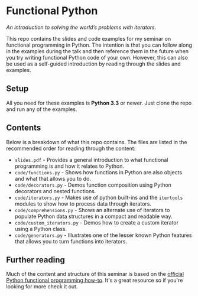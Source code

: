 # Functional Python
*An introduction to solving the world’s problems with iterators.*

This repo contains the slides and code examples for my seminar on functional programming in Python. The intention is 
that you can follow along in the examples during the talk and then reference them in the future when you try writing 
functional Python code of your own. However, this can also be used as a self-guided introduction by reading through the 
slides and examples.

## Setup
All you need for these examples is **Python 3.3** or newer. Just clone the repo and run any of the examples.

## Contents
Below is a breakdown of what this repo contains. The files are listed in the recommended order for reading through the 
content:
* `slides.pdf` - Provides a general introduction to what functional programming is and how it relates to Python.
* `code/functions.py` - Shows how functions in Python are also objects and what that allows you to do.
* `code/decorators.py` - Demos function composition using Python decorators and nested functions.
* `code/iterators.py` - Makes use of python built-ins and the `itertools` modules to show how to process data through 
iterators.
* `code/comprehensions.py` - Shows an alternate use of iterators to populate Python data structures in a compact and 
readable way.
* `code/custom_iterators.py` - Demos how to create a custom iterator using a Python class.
* `code/generators.py` - Illustrates one of the lesser known Python features that allows you to turn functions into 
iterators.

## Further reading
Much of the content and structure of this seminar is based on the 
[official Python functional programming how-to](https://docs.python.org/3/howto/functional.html).
It's a great resource so if you're looking for more check it out.
